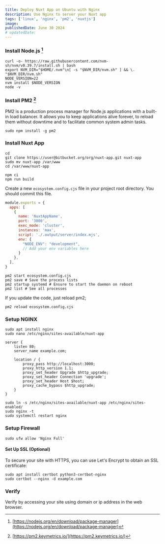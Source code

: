 ```yaml
---
title: Deploy Nuxt App on Ubuntu with Nginx
description: Use Nginx to server your Nuxt app
tags: ['linux', 'nginx', 'pm2', 'nuxtjs']
image:
publishedDate: June 30 2024
# updatedDate:
---
```


### Install Node.js [^1]

[^1]: [https://nodejs.org/en/download/package-manager](https://nodejs.org/en/download/package-manager)

```shell
curl -o- https://raw.githubusercontent.com/nvm-sh/nvm/v0.39.7/install.sh | bash
export NVM_DIR="$HOME/.nvm"\n[ -s "$NVM_DIR/nvm.sh" ] && \. "$NVM_DIR/nvm.sh"
NODE_VERSION=22
nvm install $NODE_VERSION
node -v
```

### Install PM2 [^2]

[^2]: [https://pm2.keymetrics.io/](https://pm2.keymetrics.io/)

PM2 is a production process manager for Node.js applications with a built-in load balancer. It allows you to keep applications alive forever, to reload them without downtime and to facilitate common system admin tasks.

```shell
sudo npm install -g pm2
```

### Install Nuxt App

```shell
cd
git clone https://user@bitbucket.org/org/nuxt-app.git nuxt-app
sudo mv nuxt-app /var/www
cd /var/www/nuxt-app
```

```shell
npm ci
npm run build
```

Create a new `ecosystem.config.cjs` file in your project root directory. You should commit this file.

```js
module.exports = {
  apps: [
    {
      name: 'NuxtAppName',
      port: '3000',
      exec_mode: 'cluster',
      instances: 'max',
      script: './.output/server/index.mjs',
      env: {
        "NODE_ENV": "development",
        // Add your env variables here
      }
    },
  ],
}
```

```shell
pm2 start ecosystem.config.cjs
pm2 save # Save the process lists
pm2 startup systemd # Ensure to start the daemon on reboot
pm2 list # See all processes
```

If you update the code, just reload pm2;

```shell
pm2 reload ecosystem.config.cjs
```

### Setup NGINX

```shell
sudo apt install nginx
sudo nano /etc/nginx/sites-available/nuxt-app
```

```nginx
server {
    listen 80;
    server_name example.com;

    location / {
        proxy_pass http://localhost:3000;
        proxy_http_version 1.1;
        proxy_set_header Upgrade $http_upgrade;
        proxy_set_header Connection 'upgrade';
        proxy_set_header Host $host;
        proxy_cache_bypass $http_upgrade;
    }
}
```

```shell
sudo ln -s /etc/nginx/sites-available/nuxt-app /etc/nginx/sites-enabled/
sudo nginx -t
sudo systemctl restart nginx
```

### Setup Firewall

```shell
sudo ufw allow 'Nginx Full'
```

#### Set Up SSL (Optional)

To secure your site with HTTPS, you can use Let's Encrypt to obtain an SSL certificate:

```shell
sudo apt install certbot python3-certbot-nginx
sudo certbot --nginx -d example.com
```

### Verify

Verify by accessing your site using domain or ip address in the web browser.
